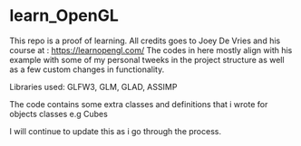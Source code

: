 # learn_OpenGL
This repo is a proof of learning.
All credits goes to  Joey De Vries and his course at : https://learnopengl.com/
The codes in here mostly align with his example with some of my personal tweeks in the project structure as well as a few custom changes in functionality.

Libraries used: GLFW3, GLM, GLAD, ASSIMP

The code contains some extra classes and definitions that i wrote for objects classes e.g Cubes  

I will continue to update this as i go through the process.


